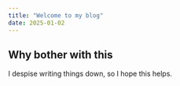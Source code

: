 ```yaml
---
title: "Welcome to my blog"
date: 2025-01-02
---
```


## Why bother with this
I despise writing things down, so I hope this helps.

